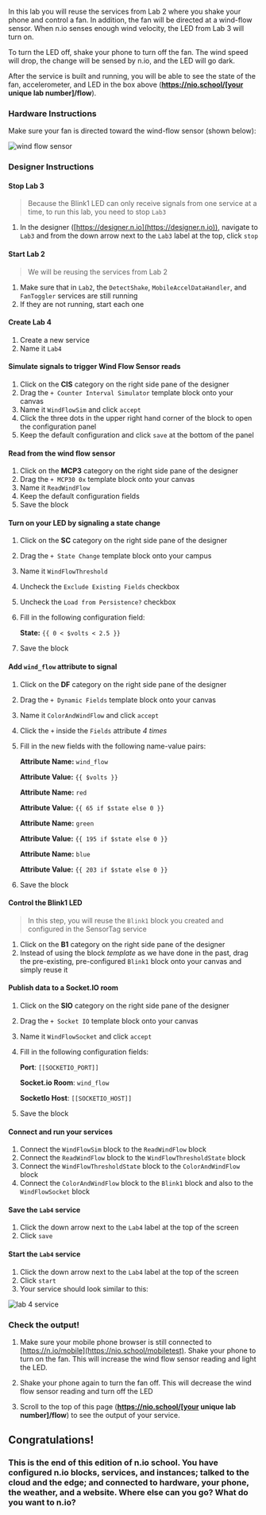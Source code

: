 In this lab you will reuse the services from Lab 2 where you shake your phone and control a fan. In addition, the fan will be directed at a wind-flow sensor. When n.io senses enough wind velocity, the LED from Lab 3 will turn on.

To turn the LED off, shake your phone to turn off the fan. The wind speed will drop, the change will be sensed by n.io, and the LED will go dark.

After the service is built and running, you will be able to see the state of the fan, accelerometer, and LED in the box above (**https://nio.school/[your unique lab number]/flow**).

### Hardware Instructions
Make sure your fan is directed toward the wind-flow sensor (shown below):

![wind flow sensor](./img/instructions/wind-sensor.png)

### Designer Instructions

#### Stop Lab 3
> Because the Blink1 LED can only receive signals from one service at a time, to run this lab, you need to stop `Lab3`

1. In the designer ([https://designer.n.io](https://designer.n.io)), navigate to `Lab3` and from the down arrow next to the `Lab3` label at the top, click `stop`

#### Start Lab 2
> We will be reusing the services from Lab 2

1. Make sure that in `Lab2`, the `DetectShake`, `MobileAccelDataHandler`, and `FanToggler` services are still running
1. If they are not running, start each one

#### Create Lab 4
1. Create a new service
1. Name it `Lab4`

#### Simulate signals to trigger Wind Flow Sensor reads
1. Click on the **CIS** category on the right side pane of the designer
2. Drag the `+ Counter Interval Simulator` template block onto your canvas
2. Name it `WindFlowSim` and click `accept`
2. Click the three dots in the upper right hand corner of the block to open the configuration panel
2. Keep the default configuration and click `save` at the bottom of the panel

#### Read from the wind flow sensor
1. Click on the **MCP3** category on the right side pane of the designer
2. Drag the `+ MCP30 0x` template block onto your canvas
2. Name it `ReadWindFlow`
2. Keep the default configuration fields
2. Save the block

#### Turn on your LED by signaling a state change
1. Click on the **SC** category on the right side pane of the designer
1. Drag the `+ State Change` template block onto your campus
1. Name it `WindFlowThreshold`
1. Uncheck the `Exclude Existing Fields` checkbox
1. Uncheck the `Load from Persistence?` checkbox
1. Fill in the following configuration field:

    **State:** `{{ 0 < $volts < 2.5 }}`
1. Save the block

#### Add `wind_flow` attribute to signal
1. Click on the **DF** category on the right side pane of the designer
1. Drag the `+ Dynamic Fields` template block onto your canvas
1. Name it `ColorAndWindFlow` and click `accept`
1. Click the `+` inside the `Fields` attribute *4 times*
1. Fill in the new fields with the following name-value pairs:

      **Attribute Name:** `wind_flow`

      **Attribute Value:** `{{ $volts }}`

      **Attribute Name:** `red`

      **Attribute Value:** `{{ 65 if $state else 0 }}`

      **Attribute Name:** `green`

      **Attribute Value:** `{{ 195 if $state else 0 }}`

      **Attribute Name:** `blue`

      **Attribute Value:** `{{ 203 if $state else 0 }}`

1. Save the block

#### Control the Blink1 LED
>In this step, you will reuse the `Blink1` block you created and configured in the SensorTag service

1. Click on the **B1** category on the right side pane of the designer
1. Instead of using the block _template_ as we have done in the past, drag the pre-existing, pre-configured `Blink1` block onto your canvas and simply reuse it

#### Publish data to a Socket.IO room
1. Click on the **SIO** category on the right side pane of the designer
1. Drag the `+ Socket IO` template block onto your canvas
1. Name it `WindFlowSocket` and click `accept`
1. Fill in the following configuration fields:

    **Port**: `[[SOCKETIO_PORT]]`

    **Socket.io Room**: `wind_flow`

    **SocketIo Host**: `[[SOCKETIO_HOST]]`

1. Save the block

#### Connect and run your services
1. Connect the `WindFlowSim` block to the `ReadWindFlow` block
1. Connect the `ReadWindFlow` block to the `WindFlowThresholdState` block
1. Connect the `WindFlowThresholdState` block to the `ColorAndWindFlow` block
1. Connect the `ColorAndWindFlow` block to the `Blink1` block and also to the `WindFlowSocket` block

#### Save the `Lab4` service
1. Click the down arrow next to the `Lab4` label at the top of the screen
1. Click `save`

#### Start the `Lab4` service
1. Click the down arrow next to the `Lab4` label at the top of the screen
1. Click `start`
1. Your service should look similar to this:

![lab 4 service](./img/instructions/flow-service.png)

### Check the output!

1. Make sure your mobile phone browser is still connected to [https://n.io/mobile](https://nio.school/mobiletest). Shake your phone to turn on the fan. This will increase the wind flow sensor reading and light the LED.

1. Shake your phone again to turn the fan off. This will decrease the wind flow sensor reading and turn off the LED

1. Scroll to the top of this page (**https://nio.school/[your unique lab number]/flow**) to see the output of your service.

## Congratulations!

### This is the end of this edition of n.io school. You have configured n.io blocks, services, and instances; talked to the cloud and the edge; and connected to hardware, your phone, the weather, and a website. Where else can you go? What do you want to **n.io**?
